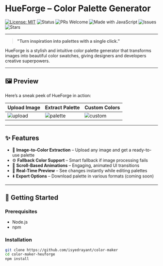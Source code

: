 # HueForge – Color Palette Generator  
[![License: MIT](https://img.shields.io/badge/License-MIT-yellow.svg)](https://opensource.org/licenses/MIT)
![Status](https://img.shields.io/badge/status-active-brightgreen)
![PRs Welcome](https://img.shields.io/badge/PRs-welcome-blue)
![Made with JavaScript](https://img.shields.io/badge/Made%20with-JavaScript-1f425f.svg)
![Issues](https://img.shields.io/github/issues/isyedrayant/color-maker)
![Stars](https://img.shields.io/github/stars/isyedrayant/color-maker?style=social)

---

> **"Turn inspiration into palettes with a single click."**

HueForge is a stylish and intuitive color palette generator that transforms images into beautiful color swatches, giving designers and developers creative superpowers.

---

## 🖼️ Preview

Here’s a sneak peek of HueForge in action:

| Upload Image | Extract Palette | Custom Colors |
|--------------|------------------|----------------|
| ![upload](assets/upload.png) | ![palette](assets/palette.png) | ![custom](assets/custom.png) |

---

## ✨ Features

- 🎨 **Image-to-Color Extraction** – Upload any image and get a ready-to-use palette
- ⚙️ **Fallback Color Support** – Smart fallback if image processing fails
- 🔄 **Scroll-Based Animations** – Engaging, animated UI transitions
- 🧪 **Real-Time Preview** – See changes instantly while editing palettes
- ⬇️ **Export Options** – Download palette in various formats (coming soon)

---

## 🚀 Getting Started

### Prerequisites

- Node.js
- npm

### Installation

```bash
git clone https://github.com/isyedrayant/color-maker
cd color-maker-heuforge
npm install